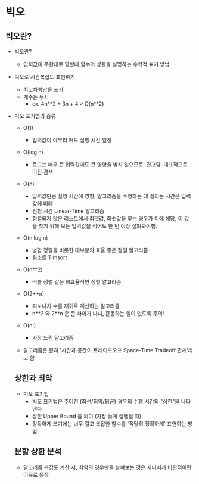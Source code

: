 # 빅오

## 빅오란?

* 빅오란?
    * 입력값이 무한대로 향할때 함수의 상한을 설명하는 수학적 표기 방법

* 빅오로 시간복잡도 표현하기
    * 최고차항만을 표기
    * 계수는 무시
        * ex. 4n\*\*2 + 3n + 4 > O(n\*\*2)

* 빅오 표기법의 종류
    * O(1)
        * 입력값이 아무리 커도 실행 시간 일정

    * O(log n)
        * 로그는 매우 큰 입력값에도 큰 영향을 받지 않으므로, 견고함. 대표적으로 이진 검색

    * O(n)
        * 입력값만큼 실행 시간에 영향, 알고리즘을 수행하는 데 걸리는 시간은 입력값에 비례
        * 선형 시간 Linear-Time 알고리즘
        * 정렬되지 않은 리스트에서 최댓값, 최솟값을 찾는 경우가 이에 해당, 이 값을 찾기 위해 모든 입력값을 적어도 한 번 이상 살펴봐야함.

    * O(n log n)
        * 병합 정렬을 비롯한 대부분의 효율 좋은 정렬 알고리즘
        * 팀소트 Timsort

    * O(n\*\*2)
        * 버블 정렬 같은 비효율적인 정렬 알고리즘

    * O(2\*\*n)
        * 피보나치 수를 재귀로 계산하는 알고리즘
        * n\*\*2 와 2\*\*n 은 큰 차이가 나니, 혼동하는 일이 없도록 주의!

    * O(n!)
        * 가장 느린 알고리즘

    * 알고리즘은 흔히 '시간과 공간이 트레이드오프 Space-Time Tradeoff 관계'라고 함

    ## 상한과 최악
    * 빅오 표기법
        * 빅오 표기법은 주어진 (최선/최악/평균) 경우의 수행 시간의 "상한"을 나타낸다
        * 상한 Upper Bound 을 의미 (가장 늦게 실행될 때)
        * 정확하게 쓰기에는 너무 길고 복잡한 함수를 '적당히 정확하게' 표현하는 방법

    
    ## 분할 상환 분석
    * 알고리즘 복잡도 계산 시, 최악의 경우만을 살펴보는 것은 지나치게 비관적이란 이유로 등장